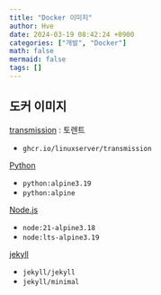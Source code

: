 ```yaml
---
title: "Docker 이미지"
author: Hve
date: 2024-03-19 08:42:24 +0900
categories: ["개발", "Docker"]
math: false
mermaid: false
tags: []
---
```


## 도커 이미지

[transmission](https://github.com/linuxserver/docker-transmission) : 토렌트
- `ghcr.io/linuxserver/transmission`


[Python](https://hub.docker.com/_/python)
- `python:alpine3.19`
- `python:alpine`

[Node.js](https://hub.docker.com/_/node)
- `node:21-alpine3.18`
- `node:lts-alpine3.19`

[jekyll](https://hub.docker.com/r/jekyll/jekyll/tags)
- `jekyll/jekyll`
- `jekyll/minimal`